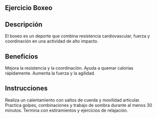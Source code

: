 ## Ejercicio Boxeo

## Descripción
El boxeo es un deporte que combina resistencia cardiovascular, fuerza y coordinación en una actividad de alto impacto.

## Beneficios
Mejora la resistencia y la coordinación.
Ayuda a quemar calorías rápidamente.
Aumenta la fuerza y la agilidad.

## Instrucciones
Realiza un calentamiento con saltos de cuerda y movilidad articular.
Practica golpes, combinaciones y trabajo de sombra durante al menos 30 minutos.
Termina con estiramientos y ejercicios de relajación.
